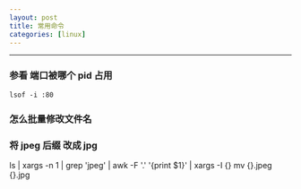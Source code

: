 ```yaml
---
layout: post 
title: 常用命令 
categories: [linux]
---
```


----
### 参看 端口被哪个 pid 占用  ###

`lsof -i :80`



### 怎么批量修改文件名 ###




###  将 jpeg 后缀 改成 jpg
ls | xargs -n 1 | grep 'jpeg' | awk -F '.' '{print $1}' | xargs -I {} mv {}.jpeg {}.jpg






